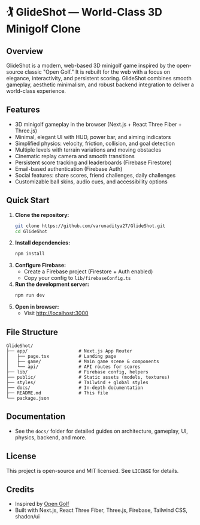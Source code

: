 # 🏌️ GlideShot — World-Class 3D Minigolf Clone

## Overview
GlideShot is a modern, web-based 3D minigolf game inspired by the open-source classic "Open Golf." It is rebuilt for the web with a focus on elegance, interactivity, and persistent scoring. GlideShot combines smooth gameplay, aesthetic minimalism, and robust backend integration to deliver a world-class experience.

## Features
- 3D minigolf gameplay in the browser (Next.js + React Three Fiber + Three.js)
- Minimal, elegant UI with HUD, power bar, and aiming indicators
- Simplified physics: velocity, friction, collision, and goal detection
- Multiple levels with terrain variations and moving obstacles
- Cinematic replay camera and smooth transitions
- Persistent score tracking and leaderboards (Firebase Firestore)
- Email-based authentication (Firebase Auth)
- Social features: share scores, friend challenges, daily challenges
- Customizable ball skins, audio cues, and accessibility options

## Quick Start
1. **Clone the repository:**
	```sh
	git clone https://github.com/varunaditya27/GlideShot.git
	cd GlideShot
	```
2. **Install dependencies:**
	```sh
	npm install
	```
3. **Configure Firebase:**
	- Create a Firebase project (Firestore + Auth enabled)
	- Copy your config to `lib/firebaseConfig.ts`
4. **Run the development server:**
	```sh
	npm run dev
	```
5. **Open in browser:**
	- Visit [http://localhost:3000](http://localhost:3000)

## File Structure
```
GlideShot/
├── app/                   # Next.js App Router
│   ├── page.tsx           # Landing page
│   ├── game/              # Main game scene & components
│   └── api/               # API routes for scores
├── lib/                   # Firebase config, helpers
├── public/                # Static assets (models, textures)
├── styles/                # Tailwind + global styles
├── docs/                  # In-depth documentation
├── README.md              # This file
└── package.json
```

## Documentation
- See the `docs/` folder for detailed guides on architecture, gameplay, UI, physics, backend, and more.

## License
This project is open-source and MIT licensed. See `LICENSE` for details.

## Credits
- Inspired by [Open Golf](https://github.com/mgerdes/Open-Golf)
- Built with Next.js, React Three Fiber, Three.js, Firebase, Tailwind CSS, shadcn/ui